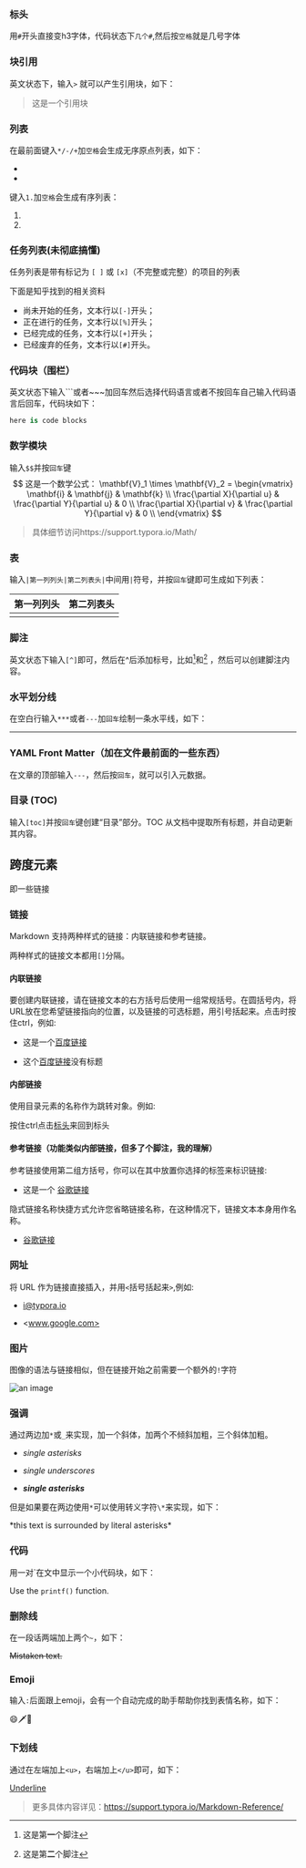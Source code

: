### 标头

用`#`开头直接变h3字体，代码状态下`几个#`,然后按`空格`就是几号字体

### 块引用

英文状态下，输入`>` 就可以产生引用块，如下：

> 这是一个引用块

### 列表

在最前面键入`*/-/+`加`空格`会生成无序原点列表，如下：

- 
- 

键入`1.`加`空格`会生成有序列表：

1. 
2. 

### 任务列表(未彻底搞懂)

任务列表是带有标记为 `[ ]` 或 `[x]`（不完整或完整）的项目的列表

下面是知乎找到的相关资料

- 尚未开始的任务，文本行以`[-]`开头；
- 正在进行的任务，文本行以`[%]`开头；
- 已经完成的任务，文本行以`[+]`开头；
- 已经废弃的任务，文本行以`[#]`开头。

### 代码块（围栏）

英文状态下输入```或者~~~加回车然后选择代码语言或者不按回车自己输入代码语言后回车，代码块如下：

~~~python
here is code blocks
~~~

### 数学模块

输入`$$`并按`回车`键
$$
这是一个数学公式：
\mathbf{V}_1 \times \mathbf{V}_2 =  \begin{vmatrix}
\mathbf{i} & \mathbf{j} & \mathbf{k} \\
\frac{\partial X}{\partial u} &  \frac{\partial Y}{\partial u} & 0 \\
\frac{\partial X}{\partial v} &  \frac{\partial Y}{\partial v} & 0 \\
\end{vmatrix}
$$

> 具体细节访问https://support.typora.io/Math/

### 表

输入`|第一列列头|第二列表头|`中间用`|`符号，并按`回车`键即可生成如下列表：

| 第一列列头 | 第二列表头 |
| ---------- | ---------- |
|            |            |

### 脚注

英文状态下输入`[^]`即可，然后在^后添加标号，比如[^1]和[^2] ，然后可以创建脚注内容。

[^1]: 这是第**一**个脚注

[^2]:这是第**二**个脚注

### 水平划分线

在空白行输入`***`或者`---`加`回车`绘制一条水平线，如下：

---

### YAML Front Matter（加在文件最前面的一些东西）

在文章的顶部输入`---`，然后按`回车`，就可以引入元数据。

### 目录 (TOC)

输入`[toc]`并按`回车`键创建“目录”部分。TOC 从文档中提取所有标题，并自动更新其内容。

## 跨度元素

即一些链接

### 链接

Markdown 支持两种样式的链接：内联链接和参考链接。

两种样式的链接文本都用`[]`分隔。

#### 内联链接

要创建内联链接，请在链接文本的右方括号后使用一组常规括号。在圆括号内，将URL放在您希望链接指向的位置，以及链接的可选标题，用引号括起来。点击时按住ctrl，例如:

- 这是一个[百度链接](https://www.baidu.com/ "百度")

- 这个[百度链接](https://www.baidu.com/)没有标题

#### 内部链接

使用目录元素的名称作为跳转对象。例如:

按住ctrl点击[标头](#标头)来回到标头

#### 参考链接（功能类似内部链接，但多了个脚注，我的理解）

参考链接使用第二组方括号，你可以在其中放置你选择的标签来标识链接:

- 这是一个 [谷歌链接][1] 

  [1]: http://google.com/

隐式链接名称快捷方式允许您省略链接名称，在这种情况下，链接文本本身用作名称。

- [谷歌链接][]

  [谷歌链接]: http://google.com/

### 网址

将 URL 作为链接直接插入，并用`<`括号括起来`>`,例如:

- <i@typora.io>

- <www.google.com>

### 图片

图像的语法与链接相似，但在链接开始之前需要一个额外的`!`字符

![an image](path)

### 强调

通过两边加`*`或`_`来实现，加一个斜体，加两个不倾斜加粗，三个斜体加粗。

- *single asterisks*

- *_single underscores_*

- ***single asterisks***

但是如果要在两边使用`*`可以使用转义字符`\*`来实现，如下：

\*this text is surrounded by literal asterisks\*

### 代码

用一对`在文中显示一个小代码块，如下：

Use the `printf()` function.

### 删除线

在一段话两端加上两个`~`，如下：

~~Mistaken text.~~

### Emoji 

输入`:`后面跟上emoji，会有一个自动完成的助手帮助你找到表情名称，如下：

:smile::dagger::key:



### 下划线 

通过在左端加上`<u>`，右端加上`</u>`即可，如下：

<u>Underline</u>



> 更多具体内容详见：https://support.typora.io/Markdown-Reference/

